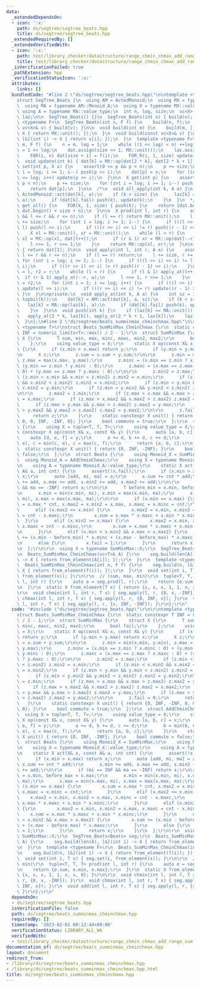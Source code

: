 ```yaml
---
data:
  _extendedDependsOn:
  - icon: ':x:'
    path: ds/segtree/segtree_beats.hpp
    title: ds/segtree/segtree_beats.hpp
  _extendedRequiredBy: []
  _extendedVerifiedWith:
  - icon: ':x:'
    path: test/library_checker/datastructure/range_chmin_chmax_add_range_sum.test.cpp
    title: test/library_checker/datastructure/range_chmin_chmax_add_range_sum.test.cpp
  _isVerificationFailed: true
  _pathExtension: hpp
  _verificationStatusIcon: ':x:'
  attributes:
    links: []
  bundledCode: "#line 2 \"ds/segtree/segtree_beats.hpp\"\n\ntemplate <typename ActedMonoid>\n\
    struct SegTree_Beats {\n  using AM = ActedMonoid;\n  using MX = typename AM::Monoid_X;\n\
    \  using MA = typename AM::Monoid_A;\n  using X = typename MX::value_type;\n \
    \ using A = typename MA::value_type;\n  int n, log, size;\n  vc<X> dat;\n  vc<A>\
    \ laz;\n\n  SegTree_Beats() {}\n  SegTree_Beats(int n) { build(n); }\n  template\
    \ <typename F>\n  SegTree_Beats(int n, F f) {\n    build(n, f);\n  }\n  SegTree_Beats(const\
    \ vc<X>& v) { build(v); }\n\n  void build(int m) {\n    build(m, [](int i) ->\
    \ X { return MX::unit(); });\n  }\n  void build(const vc<X>& v) {\n    build(len(v),\
    \ [&](int i) -> X { return v[i]; });\n  }\n  template <typename F>\n  void build(int\
    \ m, F f) {\n    n = m, log = 1;\n    while ((1 << log) < n) ++log;\n    size\
    \ = 1 << log;\n    dat.assign(size << 1, MX::unit());\n    laz.assign(size, MA::unit());\n\
    \    FOR(i, n) dat[size + i] = f(i);\n    FOR_R(i, 1, size) update(i);\n  }\n\n\
    \  void update(int k) { dat[k] = MX::op(dat[2 * k], dat[2 * k + 1]); }\n  void\
    \ set(int p, X x) {\n    assert(0 <= p && p < n);\n    p += size;\n    for (int\
    \ i = log; i >= 1; i--) push(p >> i);\n    dat[p] = x;\n    for (int i = 1; i\
    \ <= log; i++) update(p >> i);\n  }\n\n  X get(int p) {\n    assert(0 <= p &&\
    \ p < n);\n    p += size;\n    for (int i = log; i >= 1; i--) push(p >> i);\n\
    \    return dat[p];\n  }\n\n  /*\n  void all_apply(int k, A a) {\n    dat[k] =\
    \ ActedMonoid::act(dat[k], a);\n    if (k < size) {\n      laz[k] = MA::op(laz[k],\
    \ a);\n      if (dat[k].fail) push(k), update(k);\n    }\n  }\n  */\n\n  vc<X>\
    \ get_all() {\n    FOR(k, 1, size) { push(k); }\n    return {dat.begin() + size,\
    \ dat.begin() + size + n};\n  }\n\n  X prod(int l, int r) {\n    assert(0 <= l\
    \ && l <= r && r <= n);\n    if (l == r) return MX::unit();\n    l += size, r\
    \ += size;\n    for (int i = log; i >= 1; i--) {\n      if (((l >> i) << i) !=\
    \ l) push(l >> i);\n      if (((r >> i) << i) != r) push((r - 1) >> i);\n    }\n\
    \    X xl = MX::unit(), xr = MX::unit();\n    while (l < r) {\n      if (l & 1)\
    \ xl = MX::op(xl, dat[l++]);\n      if (r & 1) xr = MX::op(dat[--r], xr);\n  \
    \    l >>= 1, r >>= 1;\n    }\n    return MX::op(xl, xr);\n  }\n\n  X prod_all()\
    \ { return dat[1]; }\n\n  void apply(int l, int r, A a) {\n    assert(0 <= l &&\
    \ l <= r && r <= n);\n    if (l == r) return;\n    l += size, r += size;\n   \
    \ for (int i = log; i >= 1; i--) {\n      if (((l >> i) << i) != l) push(l >>\
    \ i);\n      if (((r >> i) << i) != r) push((r - 1) >> i);\n    }\n    int l2\
    \ = l, r2 = r;\n    while (l < r) {\n      if (l & 1) apply_at(l++, a);\n    \
    \  if (r & 1) apply_at(--r, a);\n      l >>= 1, r >>= 1;\n    }\n    l = l2, r\
    \ = r2;\n    for (int i = 1; i <= log; i++) {\n      if (((l >> i) << i) != l)\
    \ update(l >> i);\n      if (((r >> i) << i) != r) update((r - 1) >> i);\n   \
    \ }\n  }\n\nprivate:\n  void apply_at(int k, A a) {\n    int sz = 1 << (log -\
    \ topbit(k));\n    dat[k] = AM::act(dat[k], a, sz);\n    if (k < size) {\n   \
    \   laz[k] = MA::op(laz[k], a);\n      if (dat[k].fail) push(k), update(k);\n\
    \    }\n  }\n\n  void push(int k) {\n    if (laz[k] == MA::unit()) return;\n \
    \   apply_at(2 * k, laz[k]), apply_at(2 * k + 1, laz[k]);\n    laz[k] = MA::unit();\n\
    \  }\n};\n#line 2 \"ds/segtree/beats_summinmax_chminchmax.hpp\"\n\r\ntemplate\
    \ <typename T>\r\nstruct Beats_SumMinMax_ChminChmax {\r\n  static constexpr T\
    \ INF = numeric_limits<T>::max() / 2 - 1;\r\n  struct SumMinMax {\r\n    struct\
    \ X {\r\n      T sum, min, max, minc, maxc, min2, max2;\r\n      bool fail;\r\n\
    \    };\r\n    using value_type = X;\r\n    static X op(const X& x, const X& y)\
    \ {\r\n      if (x.min > x.max) return y;\r\n      if (y.min > y.max) return x;\r\
    \n      X z;\r\n      z.sum = x.sum + y.sum;\r\n\r\n      z.min = min(x.min, y.min),\
    \ z.max = max(x.max, y.max);\r\n      z.minc = (x.min == z.min ? x.minc : 0) +\
    \ (y.min == z.min ? y.minc : 0);\r\n      z.maxc = (x.max == z.max ? x.maxc :\
    \ 0) + (y.max == z.max ? y.maxc : 0);\r\n\r\n      z.min2 = z.max;\r\n      if\
    \ (z.min < x.min && x.min < z.min2) z.min2 = x.min;\r\n      if (z.min < x.min2\
    \ && x.min2 < z.min2) z.min2 = x.min2;\r\n      if (z.min < y.min && y.min < z.min2)\
    \ z.min2 = y.min;\r\n      if (z.min < y.min2 && y.min2 < z.min2) z.min2 = y.min2;\r\
    \n\r\n      z.max2 = z.min;\r\n      if (z.max > x.max && x.max > z.max2) z.max2\
    \ = x.max;\r\n      if (z.max > x.max2 && x.max2 > z.max2) z.max2 = x.max2;\r\n\
    \      if (z.max > y.max && y.max > z.max2) z.max2 = y.max;\r\n      if (z.max\
    \ > y.max2 && y.max2 > z.max2) z.max2 = y.max2;\r\n\r\n      z.fail = 0;\r\n \
    \     return z;\r\n    }\r\n    static constexpr X unit() { return {0, INF, -INF,\
    \ 0, 0, INF, -INF, 0}; }\r\n    bool commute = true;\r\n  };\r\n  struct AddChminChmax\
    \ {\r\n    using X = tuple<T, T, T>;\r\n    using value_type = X;\r\n    static\
    \ constexpr X op(const X& x, const X& y) {\r\n      auto [a, b, c] = x;\r\n  \
    \    auto [d, e, f] = y;\r\n      a += d, b += d, c += d;\r\n      b = min(b,\
    \ e), c = min(c, e), c = max(c, f);\r\n      return {a, b, c};\r\n    }\r\n  \
    \  static constexpr X unit() { return {0, INF, -INF}; }\r\n    bool commute =\
    \ false;\r\n  };\r\n  struct Beats {\r\n    using Monoid_X = SumMinMax;\r\n  \
    \  using Monoid_A = AddChminChmax;\r\n    using X = typename Monoid_X::value_type;\r\
    \n    using A = typename Monoid_A::value_type;\r\n    static X act(X& x, const\
    \ A& a, int cnt) {\r\n      assert(!x.fail);\r\n      if (x.min > x.max) return\
    \ x;\r\n      auto [add, mi, ma] = a;\r\n      x.sum += cnt * add;\r\n      x.min\
    \ += add, x.max += add, x.min2 += add, x.max2 += add;\r\n\r\n      if (mi == INF\
    \ && ma == -INF) return x;\r\n\r\n      T before_min = x.min, before_max = x.max;\r\
    \n      x.min = min(x.min, mi), x.min = max(x.min, ma);\r\n      x.max = min(x.max,\
    \ mi), x.max = max(x.max, ma);\r\n\r\n      if (x.min == x.max) {\r\n        x.sum\
    \ = x.max * cnt, x.max2 = x.min2 = x.max, x.maxc = x.minc = cnt;\r\n      }\r\n\
    \      elif (x.max2 <= x.min) {\r\n        x.max2 = x.min, x.min2 = x.max, x.minc\
    \ = cnt - x.maxc,\r\n        x.sum = x.max * x.maxc + x.min * x.minc;\r\n    \
    \  }\r\n      elif (x.min2 >= x.max) {\r\n        x.max2 = x.min, x.min2 = x.max,\
    \ x.maxc = cnt - x.minc,\r\n        x.sum = x.max * x.maxc + x.min * x.minc;\r\
    \n      }\r\n      elif (x.min < x.min2 && x.max > x.max2) {\r\n        x.sum\
    \ += (x.min - before_min) * x.minc + (x.max - before_max) * x.maxc;\r\n      }\r\
    \n      else {\r\n        x.fail = 1;\r\n      }\r\n      return x;\r\n    }\r\
    \n  };\r\n\r\n  using X = typename SumMinMax::X;\r\n  SegTree_Beats<Beats> seg;\r\
    \n  Beats_SumMinMax_ChminChmax(vc<T>& A) {\r\n    seg.build(len(A), [&](int i)\
    \ -> X { return from_element(A[i]); });\r\n  }\r\n  template <typename F>\r\n\
    \  Beats_SumMinMax_ChminChmax(int n, F f) {\r\n    seg.build(n, [&](int i) ->\
    \ X { return from_element(f(i)); });\r\n  }\r\n  void set(int i, T x) { seg.set(i,\
    \ from_element(x)); }\r\n\r\n  // (sum, max, min)\r\n  tuple<T, T, T> prod(int\
    \ l, int r) {\r\n    auto e = seg.prod(l, r);\r\n    return {e.sum, e.min, e.max};\r\
    \n  }\r\n  static X from_element(T x) { return {x, x, x, 1, 1, x, x, 0}; }\r\n\
    \r\n  void chmin(int l, int r, T x) { seg.apply(l, r, {0, x, -INF}); }\r\n  void\
    \ chmax(int l, int r, T x) { seg.apply(l, r, {0, INF, x}); }\r\n  void add(int\
    \ l, int r, T x) { seg.apply(l, r, {x, INF, -INF}); }\r\n};\r\n"
  code: "#include \"ds/segtree/segtree_beats.hpp\"\r\n\r\ntemplate <typename T>\r\n\
    struct Beats_SumMinMax_ChminChmax {\r\n  static constexpr T INF = numeric_limits<T>::max()\
    \ / 2 - 1;\r\n  struct SumMinMax {\r\n    struct X {\r\n      T sum, min, max,\
    \ minc, maxc, min2, max2;\r\n      bool fail;\r\n    };\r\n    using value_type\
    \ = X;\r\n    static X op(const X& x, const X& y) {\r\n      if (x.min > x.max)\
    \ return y;\r\n      if (y.min > y.max) return x;\r\n      X z;\r\n      z.sum\
    \ = x.sum + y.sum;\r\n\r\n      z.min = min(x.min, y.min), z.max = max(x.max,\
    \ y.max);\r\n      z.minc = (x.min == z.min ? x.minc : 0) + (y.min == z.min ?\
    \ y.minc : 0);\r\n      z.maxc = (x.max == z.max ? x.maxc : 0) + (y.max == z.max\
    \ ? y.maxc : 0);\r\n\r\n      z.min2 = z.max;\r\n      if (z.min < x.min && x.min\
    \ < z.min2) z.min2 = x.min;\r\n      if (z.min < x.min2 && x.min2 < z.min2) z.min2\
    \ = x.min2;\r\n      if (z.min < y.min && y.min < z.min2) z.min2 = y.min;\r\n\
    \      if (z.min < y.min2 && y.min2 < z.min2) z.min2 = y.min2;\r\n\r\n      z.max2\
    \ = z.min;\r\n      if (z.max > x.max && x.max > z.max2) z.max2 = x.max;\r\n \
    \     if (z.max > x.max2 && x.max2 > z.max2) z.max2 = x.max2;\r\n      if (z.max\
    \ > y.max && y.max > z.max2) z.max2 = y.max;\r\n      if (z.max > y.max2 && y.max2\
    \ > z.max2) z.max2 = y.max2;\r\n\r\n      z.fail = 0;\r\n      return z;\r\n \
    \   }\r\n    static constexpr X unit() { return {0, INF, -INF, 0, 0, INF, -INF,\
    \ 0}; }\r\n    bool commute = true;\r\n  };\r\n  struct AddChminChmax {\r\n  \
    \  using X = tuple<T, T, T>;\r\n    using value_type = X;\r\n    static constexpr\
    \ X op(const X& x, const X& y) {\r\n      auto [a, b, c] = x;\r\n      auto [d,\
    \ e, f] = y;\r\n      a += d, b += d, c += d;\r\n      b = min(b, e), c = min(c,\
    \ e), c = max(c, f);\r\n      return {a, b, c};\r\n    }\r\n    static constexpr\
    \ X unit() { return {0, INF, -INF}; }\r\n    bool commute = false;\r\n  };\r\n\
    \  struct Beats {\r\n    using Monoid_X = SumMinMax;\r\n    using Monoid_A = AddChminChmax;\r\
    \n    using X = typename Monoid_X::value_type;\r\n    using A = typename Monoid_A::value_type;\r\
    \n    static X act(X& x, const A& a, int cnt) {\r\n      assert(!x.fail);\r\n\
    \      if (x.min > x.max) return x;\r\n      auto [add, mi, ma] = a;\r\n     \
    \ x.sum += cnt * add;\r\n      x.min += add, x.max += add, x.min2 += add, x.max2\
    \ += add;\r\n\r\n      if (mi == INF && ma == -INF) return x;\r\n\r\n      T before_min\
    \ = x.min, before_max = x.max;\r\n      x.min = min(x.min, mi), x.min = max(x.min,\
    \ ma);\r\n      x.max = min(x.max, mi), x.max = max(x.max, ma);\r\n\r\n      if\
    \ (x.min == x.max) {\r\n        x.sum = x.max * cnt, x.max2 = x.min2 = x.max,\
    \ x.maxc = x.minc = cnt;\r\n      }\r\n      elif (x.max2 <= x.min) {\r\n    \
    \    x.max2 = x.min, x.min2 = x.max, x.minc = cnt - x.maxc,\r\n        x.sum =\
    \ x.max * x.maxc + x.min * x.minc;\r\n      }\r\n      elif (x.min2 >= x.max)\
    \ {\r\n        x.max2 = x.min, x.min2 = x.max, x.maxc = cnt - x.minc,\r\n    \
    \    x.sum = x.max * x.maxc + x.min * x.minc;\r\n      }\r\n      elif (x.min\
    \ < x.min2 && x.max > x.max2) {\r\n        x.sum += (x.min - before_min) * x.minc\
    \ + (x.max - before_max) * x.maxc;\r\n      }\r\n      else {\r\n        x.fail\
    \ = 1;\r\n      }\r\n      return x;\r\n    }\r\n  };\r\n\r\n  using X = typename\
    \ SumMinMax::X;\r\n  SegTree_Beats<Beats> seg;\r\n  Beats_SumMinMax_ChminChmax(vc<T>&\
    \ A) {\r\n    seg.build(len(A), [&](int i) -> X { return from_element(A[i]); });\r\
    \n  }\r\n  template <typename F>\r\n  Beats_SumMinMax_ChminChmax(int n, F f) {\r\
    \n    seg.build(n, [&](int i) -> X { return from_element(f(i)); });\r\n  }\r\n\
    \  void set(int i, T x) { seg.set(i, from_element(x)); }\r\n\r\n  // (sum, max,\
    \ min)\r\n  tuple<T, T, T> prod(int l, int r) {\r\n    auto e = seg.prod(l, r);\r\
    \n    return {e.sum, e.min, e.max};\r\n  }\r\n  static X from_element(T x) { return\
    \ {x, x, x, 1, 1, x, x, 0}; }\r\n\r\n  void chmin(int l, int r, T x) { seg.apply(l,\
    \ r, {0, x, -INF}); }\r\n  void chmax(int l, int r, T x) { seg.apply(l, r, {0,\
    \ INF, x}); }\r\n  void add(int l, int r, T x) { seg.apply(l, r, {x, INF, -INF});\
    \ }\r\n};\r\n"
  dependsOn:
  - ds/segtree/segtree_beats.hpp
  isVerificationFile: false
  path: ds/segtree/beats_summinmax_chminchmax.hpp
  requiredBy: []
  timestamp: '2023-02-01 00:12:44+09:00'
  verificationStatus: LIBRARY_ALL_WA
  verifiedWith:
  - test/library_checker/datastructure/range_chmin_chmax_add_range_sum.test.cpp
documentation_of: ds/segtree/beats_summinmax_chminchmax.hpp
layout: document
redirect_from:
- /library/ds/segtree/beats_summinmax_chminchmax.hpp
- /library/ds/segtree/beats_summinmax_chminchmax.hpp.html
title: ds/segtree/beats_summinmax_chminchmax.hpp
---
```

